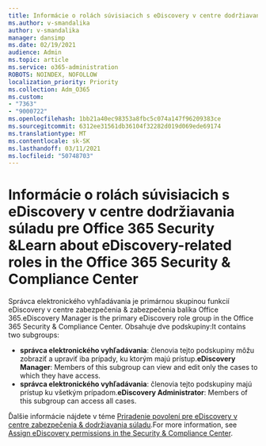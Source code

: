 ```yaml
---
title: Informácie o rolách súvisiacich s eDiscovery v centre dodržiavania súladu pre Office 365 Security &
ms.author: v-smandalika
author: v-smandalika
manager: dansimp
ms.date: 02/19/2021
audience: Admin
ms.topic: article
ms.service: o365-administration
ROBOTS: NOINDEX, NOFOLLOW
localization_priority: Priority
ms.collection: Adm_O365
ms.custom:
- "7363"
- "9000722"
ms.openlocfilehash: 1bb21a40ec98353a8fbc5c074a147f96209383ce
ms.sourcegitcommit: 6312ee31561db36104f32282d019d069ede69174
ms.translationtype: MT
ms.contentlocale: sk-SK
ms.lasthandoff: 03/11/2021
ms.locfileid: "50748703"
---
```

# <a name="learn-about-ediscovery-related-roles-in-the-office-365-security--compliance-center"></a><span data-ttu-id="3fe34-102">Informácie o rolách súvisiacich s eDiscovery v centre dodržiavania súladu pre Office 365 Security &</span><span class="sxs-lookup"><span data-stu-id="3fe34-102">Learn about eDiscovery-related roles in the Office 365 Security & Compliance Center</span></span>

<span data-ttu-id="3fe34-103">Správca elektronického vyhľadávania je primárnou skupinou funkcií eDiscovery v centre zabezpečenia & zabezpečenia balíka Office 365.</span><span class="sxs-lookup"><span data-stu-id="3fe34-103">eDiscovery Manager is the primary eDiscovery role group in the Office 365 Security & Compliance Center.</span></span> <span data-ttu-id="3fe34-104">Obsahuje dve podskupiny:</span><span class="sxs-lookup"><span data-stu-id="3fe34-104">It contains two subgroups:</span></span>

- <span data-ttu-id="3fe34-105">**správca elektronického vyhľadávania**: členovia tejto podskupiny môžu zobraziť a upraviť iba prípady, ku ktorým majú prístup.</span><span class="sxs-lookup"><span data-stu-id="3fe34-105">**eDiscovery Manager**: Members of this subgroup can view and edit only the cases to which they have access.</span></span>
- <span data-ttu-id="3fe34-106">**správca elektronického vyhľadávania**: členovia tejto podskupiny majú prístup ku všetkým prípadom.</span><span class="sxs-lookup"><span data-stu-id="3fe34-106">**eDiscovery Administrator**: Members of this subgroup can access all cases.</span></span>

<span data-ttu-id="3fe34-107">Ďalšie informácie nájdete v téme [Priradenie povolení pre eDiscovery v centre zabezpečenia & dodržiavania súladu](https://docs.microsoft.com/microsoft-365/compliance/assign-ediscovery-permissions).</span><span class="sxs-lookup"><span data-stu-id="3fe34-107">For more information, see [Assign eDiscovery permissions in the Security & Compliance Center](https://docs.microsoft.com/microsoft-365/compliance/assign-ediscovery-permissions).</span></span>